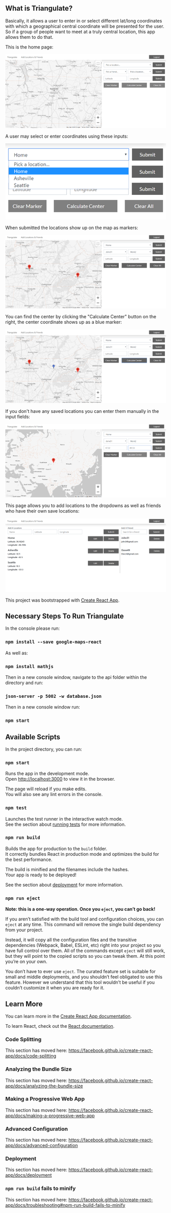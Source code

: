 ## What is Triangulate?

Basically, it allows a user to enter in or select different lat/long coordinates with which a geographical central coordinate will be presented for the user. So if a group of people want to meet at a truly central location, this app allows them to do that.

This is the home page: 

![alt text](https://github.com/dkrusch/nss-triangulate/raw/master/images/triangulate1.png "Logo Title Text 1")


A user may select or enter coordinates using these inputs: 

![alt text][logo]

[logo]: https://github.com/dkrusch/nss-triangulate/raw/master/images/triangulate2.png "Logo Title Text 2"


When submitted the locations show up on the map as markers: 

![alt text](https://github.com/dkrusch/nss-triangulate/raw/master/images/triangulate3.png "Logo Title Text 1")


You can find the center by clicking the "Calculate Center" button on the right, the center coordinate shows up as a blue marker: 

![alt text](https://github.com/dkrusch/nss-triangulate/raw/master/images/triangulate4.png "Logo Title Text 1")


If you don't have any saved locations you can enter them manually in the input fields: 

![alt text](https://github.com/dkrusch/nss-triangulate/raw/master/images/triangulate5.png "Logo Title Text 1")


This page allows you to add locations to the dropdowns as well as friends who have their own save locations: 

![alt text](https://github.com/dkrusch/nss-triangulate/raw/master/images/triangulate6.png "Logo Title Text 1")

This project was bootstrapped with [Create React App](https://github.com/facebook/create-react-app).
## Necessary Steps To Run Triangulate

In the console please run: 

### `npm install --save google-maps-react`

As well as: 

### `npm install mathjs`

Then in a new console window, navigate to the api folder within the directory and run: 

### `json-server -p 5002 -w database.json`

Then in a new console window run: 

### `npm start`

## Available Scripts

In the project directory, you can run:

### `npm start`

Runs the app in the development mode.<br>
Open [http://localhost:3000](http://localhost:3000) to view it in the browser.

The page will reload if you make edits.<br>
You will also see any lint errors in the console.

### `npm test`

Launches the test runner in the interactive watch mode.<br>
See the section about [running tests](https://facebook.github.io/create-react-app/docs/running-tests) for more information.

### `npm run build`

Builds the app for production to the `build` folder.<br>
It correctly bundles React in production mode and optimizes the build for the best performance.

The build is minified and the filenames include the hashes.<br>
Your app is ready to be deployed!

See the section about [deployment](https://facebook.github.io/create-react-app/docs/deployment) for more information.

### `npm run eject`

**Note: this is a one-way operation. Once you `eject`, you can’t go back!**

If you aren’t satisfied with the build tool and configuration choices, you can `eject` at any time. This command will remove the single build dependency from your project.

Instead, it will copy all the configuration files and the transitive dependencies (Webpack, Babel, ESLint, etc) right into your project so you have full control over them. All of the commands except `eject` will still work, but they will point to the copied scripts so you can tweak them. At this point you’re on your own.

You don’t have to ever use `eject`. The curated feature set is suitable for small and middle deployments, and you shouldn’t feel obligated to use this feature. However we understand that this tool wouldn’t be useful if you couldn’t customize it when you are ready for it.

## Learn More

You can learn more in the [Create React App documentation](https://facebook.github.io/create-react-app/docs/getting-started).

To learn React, check out the [React documentation](https://reactjs.org/).

### Code Splitting

This section has moved here: https://facebook.github.io/create-react-app/docs/code-splitting

### Analyzing the Bundle Size

This section has moved here: https://facebook.github.io/create-react-app/docs/analyzing-the-bundle-size

### Making a Progressive Web App

This section has moved here: https://facebook.github.io/create-react-app/docs/making-a-progressive-web-app

### Advanced Configuration

This section has moved here: https://facebook.github.io/create-react-app/docs/advanced-configuration

### Deployment

This section has moved here: https://facebook.github.io/create-react-app/docs/deployment

### `npm run build` fails to minify

This section has moved here: https://facebook.github.io/create-react-app/docs/troubleshooting#npm-run-build-fails-to-minify
